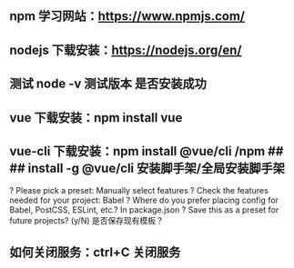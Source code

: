 ## npm 学习网站：https://www.npmjs.com/
## nodejs 下载安装：https://nodejs.org/en/
## 测试 node -v 测试版本 是否安装成功
## vue 下载安装：npm install vue
## vue-cli 下载安装：npm install @vue/cli /npm ## ## install -g @vue/cli  安装脚手架/全局安装脚手架

? Please pick a preset: Manually select features
? Check the features needed for your project: Babel
? Where do you prefer placing config for Babel, PostCSS, ESLint, etc.? In package.json
? Save this as a preset for future projects? (y/N) 是否保存现有模板？


## 如何关闭服务：ctrl+C 关闭服务